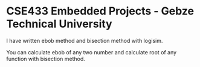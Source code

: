 # CSE433 Embedded Projects - Gebze Technical University

I have written ebob method and bisection method with logisim.

You can calculate ebob of any two number and calculate root of any function with bisection method.
